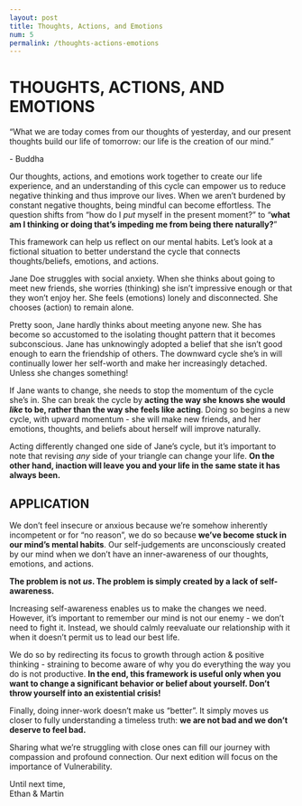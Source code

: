 ```yaml
---
layout: post
title: Thoughts, Actions, and Emotions
num: 5
permalink: /thoughts-actions-emotions
---
```


# THOUGHTS, ACTIONS, AND EMOTIONS

<p id="quote">“What we are today comes from our thoughts of yesterday, and our present thoughts build our life of tomorrow: our life is the creation of our mind.”</p>   
<p id="quote-author">- Buddha</p>   


Our thoughts, actions, and emotions work together to create our life experience, and an understanding of this cycle can empower us to reduce negative thinking and thus improve our lives. When we aren’t burdened by constant negative thoughts, being mindful can become effortless. The question shifts from “how do I <i>put</i> myself in the present moment?” to “<b>what am I thinking or doing that’s impeding me from being there naturally?</b>”

This framework can help us reflect on our mental habits. Let’s look at a fictional situation to better understand the cycle that connects thoughts/beliefs, emotions, and actions.

Jane Doe struggles with social anxiety. When she thinks about going to meet new friends, she worries (thinking) she isn’t impressive enough or that they won’t enjoy her. She feels (emotions) lonely and disconnected. She chooses (action) to remain alone.

Pretty soon, Jane hardly thinks about meeting anyone new. She has become so accustomed to the isolating thought pattern that it becomes subconscious. Jane has unknowingly adopted a belief that she isn’t good enough to earn the friendship of others. The downward cycle she’s in will continually lower her self-worth and make her increasingly detached. Unless she changes something!

If Jane wants to change, she needs to stop the momentum of the cycle she’s in. She can break the cycle by <b>acting the way she knows she would <i>like</i> to be, rather than the way she feels like acting</b>. Doing so begins a new cycle, with upward momentum - she will make new friends, and her emotions, thoughts, and beliefs about herself will improve naturally.

Acting differently changed one side of Jane’s cycle, but it’s important to note that revising <i>any</i> side of your triangle can change your life. <b>On the other hand, inaction will leave you and your life in the same state it has always been.</b>

## APPLICATION

We don’t feel insecure or anxious because we’re somehow inherently incompetent or for “no reason”, we do so because <b>we’ve become stuck in our mind’s mental habits</b>. Our self-judgements are unconsciously created by our mind when we don’t have an inner-awareness of our thoughts, emotions, and actions.

<b>The problem is not <i>us</i>. The problem is simply created by a lack of self-awareness.</b>

Increasing self-awareness enables us to make the changes we need. However, it’s important to remember our mind is not our enemy - we don’t need to fight it. Instead, we should calmly reevaluate our relationship with it when it doesn’t permit us to lead our best life.

We do so by redirecting its focus to growth through action & positive thinking - straining to become aware of why you do everything the way you do is not productive. <b>In the end, this framework is useful only when you want to change a significant behavior or belief about yourself. Don’t throw yourself into an existential crisis!</b>

Finally, doing inner-work doesn’t make us “better”. It simply moves us closer to fully understanding a timeless truth: <b>we are not bad and we don’t deserve to feel bad.</b>

Sharing what we’re struggling with close ones can fill our journey with compassion and profound connection. Our next edition will focus on the importance of Vulnerability.

Until next time,  
Ethan & Martin

